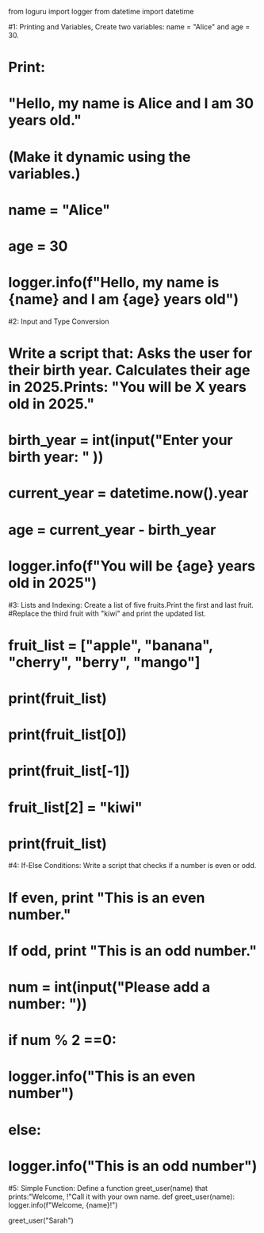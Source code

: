 from loguru import logger
from datetime import datetime

#1: Printing and Variables, Create two variables: name = "Alice" and age = 30.

# Print:
# "Hello, my name is Alice and I am 30 years old."
# (Make it dynamic using the variables.)

# name = "Alice"
# age = 30
# logger.info(f"Hello, my name is {name} and I am {age} years old")

#2: Input and Type Conversion

# Write a script that: Asks the user for their birth year. Calculates their age in 2025.Prints: "You will be X years old in 2025."
# birth_year = int(input("Enter your birth year: " ))
# current_year = datetime.now().year
# age = current_year - birth_year

# logger.info(f"You will be {age} years old in 2025")

#3: Lists and Indexing: Create a list of five fruits.Print the first and last fruit.
#Replace the third fruit with "kiwi" and print the updated list.
# fruit_list = ["apple", "banana", "cherry", "berry", "mango"]
# print(fruit_list)

# print(fruit_list[0])
# print(fruit_list[-1])
# fruit_list[2] = "kiwi"
# print(fruit_list)

#4: If-Else Conditions: Write a script that checks if a number is even or odd.
# If even, print "This is an even number."
# If odd, print "This is an odd number."

# num = int(input("Please add a number: "))
# if num % 2 ==0:
#     logger.info("This is an even number")
# else:
#     logger.info("This is an odd number")

#5: Simple Function: Define a function greet_user(name) that prints:"Welcome, <name>!"Call it with your own name.
def greet_user(name):
    logger.info(f"Welcome, {name}!")

greet_user("Sarah")